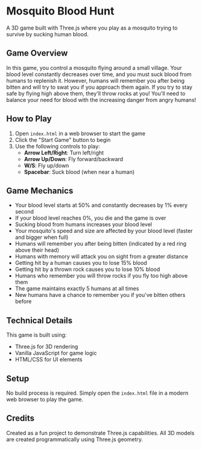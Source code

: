 # Mosquito Blood Hunt

A 3D game built with Three.js where you play as a mosquito trying to survive by sucking human blood.

## Game Overview

In this game, you control a mosquito flying around a small village. Your blood level constantly decreases over time, and you must suck blood from humans to replenish it. However, humans will remember you after being bitten and will try to swat you if you approach them again. If you try to stay safe by flying high above them, they'll throw rocks at you! You'll need to balance your need for blood with the increasing danger from angry humans!

## How to Play

1. Open `index.html` in a web browser to start the game
2. Click the "Start Game" button to begin
3. Use the following controls to play:
   - **Arrow Left/Right**: Turn left/right
   - **Arrow Up/Down**: Fly forward/backward
   - **W/S**: Fly up/down
   - **Spacebar**: Suck blood (when near a human)

## Game Mechanics

- Your blood level starts at 50% and constantly decreases by 1% every second
- If your blood level reaches 0%, you die and the game is over
- Sucking blood from humans increases your blood level
- Your mosquito's speed and size are affected by your blood level (faster and bigger when full)
- Humans will remember you after being bitten (indicated by a red ring above their head)
- Humans with memory will attack you on sight from a greater distance
- Getting hit by a human causes you to lose 15% blood
- Getting hit by a thrown rock causes you to lose 10% blood
- Humans who remember you will throw rocks if you fly too high above them
- The game maintains exactly 5 humans at all times
- New humans have a chance to remember you if you've bitten others before

## Technical Details

This game is built using:
- Three.js for 3D rendering
- Vanilla JavaScript for game logic
- HTML/CSS for UI elements

## Setup

No build process is required. Simply open the `index.html` file in a modern web browser to play the game.

## Credits

Created as a fun project to demonstrate Three.js capabilities. All 3D models are created programmatically using Three.js geometry. 